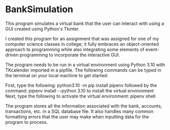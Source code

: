 # BankSimulation

This program simulates a virtual bank that the user can interact with using a GUI created using Python's Tkinter.

I created this program for an assignment that was assigned for one of my computer science classes in college; it 
fully embraces an object-oriented approach to programming while also integrating some elements of event-driven programming 
to incorporate the interactive GUI. 

The program needs to be run in a virtual environment using Python 3.10 with TKcalender imported in a pipfile. 
The following commands can be typed in the terminal on your local machine to get started:

First, type the following:
    python3.10 -m pip install pipenv
followed by the command:
    pipenv install --python 3.10 
to install the virtual environment
Next, type the following to activate the virtual environment:
    pipenv shell 
    
    
The program stores all the information associated with the bank, accounts, transactions, etc. in a SQL database file.
It also handles many common formatting errors that the user may make when inputting data for the program to process. 
